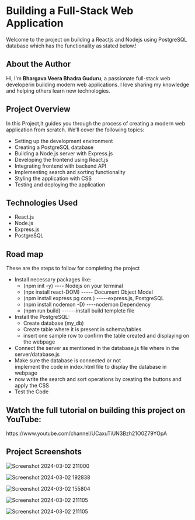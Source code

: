 <h1>Building a Full-Stack Web Application</h1>
 <p>Welcome to the project on building a Reactjs and Nodejs using PostgreSQL database which has the functionality as stated below.!</p> 
  <h2>About the Author</h2>
   <p>Hi, I'm <b> Bhargava Veera Bhadra Guduru</b>, a passionate full-stack web developerin building modern web applications. I love sharing my knowledge and helping others learn new technologies.</p>
  <h2>Project Overview</h2>
  <p>In this Project,It guides you through the process of creating a modern web application from scratch. We'll cover the following topics:</p>
    <ul>
      <li>Setting up the development environment</li>
      <li>Creating a PostgreSQL database</li>
      <li>Building a Node.js server with Express.js</li>
      <li>Developing the frontend using React.js</li>
      <li>Integrating frontend with backend API</li>
      <li>Implementing search and sorting functionality</li>
      <li>Styling the application with CSS</li>
      <li>Testing and deploying the application</li>
    </ul>
  <h2>Technologies Used</h2>
    <ul>
      <li>React.js</li>
      <li>Node.js</li>
      <li>Express.js</li>
      <li>PostgreSQL</li>
    </ul>
    <h2>Road map</h2>
    <p> These are the steps to follow for completing the project</p>
    <ul>
     <li>Install necessary packages like: 
        <ul>
         <li>(npm init -y) ---- Nodejs on your terminal</li>
         <li> (npx install react-DOM) ----- Document Object Model </li>
         <li> (npm install express pg cors ) -----express.js, PostgreSQL </li>
         <li> (npm install nodemon -D) ----nodemon Dependency </li>
         <li> (npm run build) ------install build templete file
        </ul>
     </li>
     <li> Install the PostgreSQL:
      <ul>
       <li> Create database (my_db) </li>
       <li> Create table where it is present in schema/tables </li>
       <li> insert one sample row to confirm the table created and displaying on the webpage </li>
      </ul>
     <li> Connect the server as mentioned in the database,js file where in the server/database.js</li>
     <li> Make sure the database is connected or not</li>
    </li> implement the code in index.html file to display the database in webpage </li>
     <li>now write the search and sort operations by creating the buttons and apply the CSS</li>
     <li> Test the Code </li>
    </ul>
    <h2>Watch the full tutorial on building this project on YouTube:</h2>
    https://www.youtube.com/channel/UCaxuTiUN3Bzh21O0Z79YOpA
    <h2>Project Screenshots</h2>

![Screenshot 2024-03-02 211000](https://github.com/Bhargava-design/Task/assets/84629488/7f8fef91-52be-4385-a4e1-2f6efe7770b3)

![Screenshot 2024-03-02 192838](https://github.com/Bhargava-design/Task/assets/84629488/e39095fc-45d4-4c53-b655-3f940cf4bd67)
   
![Screenshot 2024-03-02 155804](https://github.com/Bhargava-design/Task/assets/84629488/3e36033c-c32d-449d-952b-68e680a87979)

![Screenshot 2024-03-02 211105](https://github.com/Bhargava-design/Task/assets/84629488/55b9238c-1421-423c-8759-cdbf25ae9109)

![Screenshot 2024-03-02 211105](https://github.com/Bhargava-design/Task/assets/84629488/7dcf49c7-6aa2-4547-9455-0f715d97986b)



